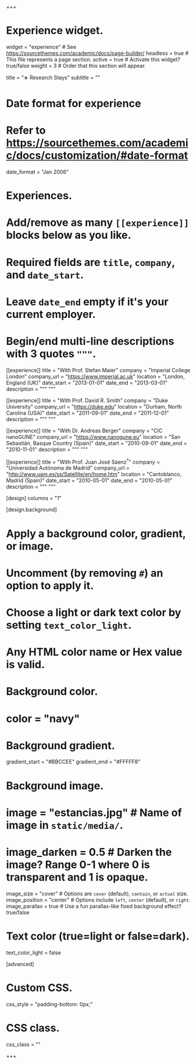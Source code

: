 +++
# Experience widget.
widget = "experience"  # See https://sourcethemes.com/academic/docs/page-builder/
headless = true  # This file represents a page section.
active = true  # Activate this widget? true/false
weight = 3  # Order that this section will appear.

title = "✈️ Research Stays"
subtitle = ""

# Date format for experience
#   Refer to https://sourcethemes.com/academic/docs/customization/#date-format
date_format = "Jan 2006"

# Experiences.
#   Add/remove as many `[[experience]]` blocks below as you like.
#   Required fields are `title`, `company`, and `date_start`.
#   Leave `date_end` empty if it's your current employer.
#   Begin/end multi-line descriptions with 3 quotes `"""`.
[[experience]]
  title = "With Prof. Stefan Maier"
  company = "Imperial College London"
  company_url = "https://www.imperial.ac.uk"
  location = "London, England (UK)"
  date_start = "2013-01-01"
  date_end = "2013-03-01"
  description = """
  """

[[experience]]
  title = "With Prof. David R. Smith"
  company = "Duke University"
  company_url = "https://duke.edu"
  location = "Durham, North Carolina (USA)"
  date_start = "2011-09-01"
  date_end = "2011-12-01"
  description = """
  """
  
[[experience]]
  title = "With Dr. Andreas Berger"
  company = "CIC nanoGUNE"
  company_url = "https://www.nanogune.eu"
  location = "San Sebastián, Basque Country (Spain)"
  date_start = "2010-09-01"
  date_end = "2010-11-01"
  description = """
  """
  
[[experience]]
  title = "With Prof. Juan José Sáenz<sup>&dagger;</sup>"
  company = "Universidad Autónoma de Madrid"
  company_url = "http://www.uam.es/ss/Satellite/en/home.htm"
  location = "Cantoblanco, Madrid (Spain)"
  date_start = "2010-05-01"
  date_end = "2010-05-01"
  description = """
  """  
  
[design]
  columns = "1"  
  
[design.background]
  # Apply a background color, gradient, or image.
  #   Uncomment (by removing `#`) an option to apply it.
  #   Choose a light or dark text color by setting `text_color_light`.
  #   Any HTML color name or Hex value is valid.

  # Background color.
  # color = "navy"
  
  # Background gradient.
  gradient_start = "#BBCCEE"
  gradient_end = "#FFFFF8"
  
  # Background image.
  # image = "estancias.jpg"  # Name of image in `static/media/`.
  # image_darken = 0.5  # Darken the image? Range 0-1 where 0 is transparent and 1 is opaque.
  image_size = "cover"  #  Options are `cover` (default), `contain`, or `actual` size.
  image_position = "center"  # Options include `left`, `center` (default), or `right`.
  image_parallax = true  # Use a fun parallax-like fixed background effect? true/false
  
  # Text color (true=light or false=dark).
  text_color_light = false
  
[advanced]
 # Custom CSS. 
 css_style = "padding-bottom: 0px;"
 
 # CSS class.
 css_class = ""  

+++
